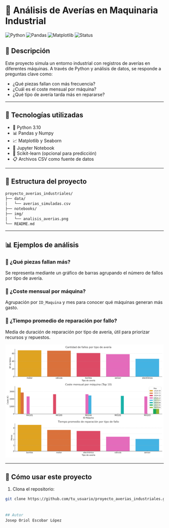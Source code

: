 # 🔧 Análisis de Averías en Maquinaria Industrial

![Python](https://img.shields.io/badge/Python-3.10-blue?logo=python)
![Pandas](https://img.shields.io/badge/Pandas-Data%20Analysis-yellow)
![Matplotlib](https://img.shields.io/badge/Matplotlib-Visualization-orange)
![Status](https://img.shields.io/badge/Estado-Activo-brightgreen)

## 📌 Descripción

Este proyecto simula un entorno industrial con registros de averías en diferentes máquinas. A través de Python y análisis de datos, se responde a preguntas clave como:

- ¿Qué piezas fallan con más frecuencia?
- ¿Cuál es el coste mensual por máquina?
- ¿Qué tipo de avería tarda más en repararse?

---

## 🧰 Tecnologías utilizadas

- 🐍 Python 3.10
- 📊 Pandas y Numpy
- 📈 Matplotlib y Seaborn
- 📁 Jupyter Notebook
- 🧪 Scikit-learn (opcional para predicción)
- 📋 Archivos CSV como fuente de datos

---

## 📂 Estructura del proyecto


```
proyecto_averias_industriales/
├── data/
│   └── averias_simuladas.csv
├── notebooks/
├── img/
│   └── analisis_averias.png
└── README.md
```



---

## 📊 Ejemplos de análisis

### 🔸 ¿Qué piezas fallan más?

Se representa mediante un gráfico de barras agrupando el número de fallos por tipo de avería.

### 🔸 ¿Coste mensual por máquina?

Agrupación por `ID_Maquina` y mes para conocer qué máquinas generan más gasto.

### 🔸 ¿Tiempo promedio de reparación por fallo?

Media de duración de reparación por tipo de avería, útil para priorizar recursos y repuestos.

![Gráfico de ejemplo](img/analisis_averias.png)

---

## 🚀 Cómo usar este proyecto

1. Clona el repositorio:
```bash
git clone https://github.com/tu_usuario/proyecto_averias_industriales.git


## Autor
Josep Oriol Escobar López

